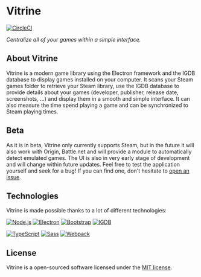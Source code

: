 # Vitrine
[![CircleCI](https://circleci.com/gh/paul-roman/vitrine.svg?style=svg)](https://circleci.com/gh/paul-roman/vitrine)

_Centralize all of your games within a simple interface._

## About Vitrine

Vitrine is a modern game library using the Electron framework and the IGDB database to display games installed on your computer. It scans your Steam games folder to retrieve your Steam library, use the IGDB database to provide details about your games (developer, publisher, release date, screenshots, ...) and display them in a smooth and simple interface. It can also measure the time spend playing a game and can be synchronized to Steam playing times.

## Beta

As it is in beta, Vitrine only currently supports Steam, but in the future it will also work with Origin, Battle.net and will provide a module to automatically detect emulated games. The UI is also in very early stage of development and will change within future updates. Feel free to test the application yourself and seek for a bug! If you can find one, don't hesitate to [open an issue](https://github.com/paul-roman/vitrine/issues/new).

## Technologies

Vitrine is made possible thanks to a lot of different technologies:

[![Node.js](https://image.ibb.co/gTMzRa/node.png)](https://nodejs.org)
[![Electron](https://image.ibb.co/iaUm6a/electron.png)](https://electron.atom.io)
[![Bootstrap](https://image.ibb.co/b3jxCF/bootstrap.png)](http://getbootstrap.com)
[![IGDB](https://image.ibb.co/mhvLXF/igdb.png)](https://www.igdb.com)

[![TypeScript](https://image.ibb.co/hsGAXF/typescript.png)](http://www.typescriptlang.org)
[![Sass](https://image.ibb.co/cG266a/sass.png)](http://sass-lang.com)
[![Webpack](https://image.ibb.co/ehmcCF/webpack.png)](https://webpack.js.org)

## License

Vitrine is a open-sourced software licensed under the [MIT license](http://opensource.org/licenses/MIT).
